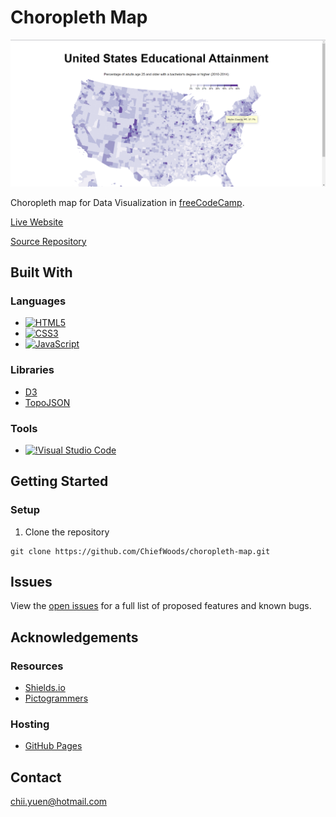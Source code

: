 # Choropleth Map

![Screenshot](screenshot.png)

Choropleth map for Data Visualization in [freeCodeCamp](https://www.freecodecamp.org/learn/).

[Live Website](https://chiefwoods.github.io/choropleth-map/)  

[Source Repository](https://github.com/ChiefWoods/choropleth-map)

## Built With

### Languages

- [![HTML5](https://img.shields.io/badge/HTML5-white?style=for-the-badge&logo=html5&logoColor=e65127)](https://html5.org/)
- [![CSS3](https://img.shields.io/badge/CSS3-white?style=for-the-badge&logo=css3&logoColor=306AF1)](https://www.w3.org/Style/CSS/Overview.en.html)
- [![JavaScript](https://img.shields.io/badge/Javascript-383936?style=for-the-badge&logo=javascript)](https://js.org/index.html)

### Libraries

- [D3](https://d3js.org/)
- [TopoJSON](https://github.com/topojson/topojson)

### Tools

- [![!Visual Studio Code](https://img.shields.io/badge/Visual%20Studio%20Code-2c2c32?style=for-the-badge&logo=visual-studio-code&logoColor=007ACC)](https://code.visualstudio.com/)

## Getting Started

### Setup

1. Clone the repository
```
git clone https://github.com/ChiefWoods/choropleth-map.git
```

## Issues

View the [open issues](https://github.com/ChiefWoods/choropleth-map/issues) for a full list of proposed features and known bugs.

## Acknowledgements

### Resources

- [Shields.io](https://shields.io/)
- [Pictogrammers](https://pictogrammers.com/)

### Hosting

- [GitHub Pages](https://pages.github.com/)

## Contact

[chii.yuen@hotmail.com](mailto:chii.yuen@hotmail.com)